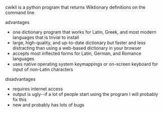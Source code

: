 cwikli is a python program that returns Wiktionary definitions on the command line

advantages
* one dictionary program that works for Latin, Greek, and most modern languages that is trivial to install
* large, high-quality, and up-to-date dictionary but faster and less distracting than using a web-based dictionary in your browser
* accepts most inflected forms for Latin, German, and Romance languages
* uses native operating system keymappings or on-screen keyboard for input of non-Latin characters

disadvantages
* requires internet access
* output is ugly--if a lot of people start using the program I will probably fix this
* new and probably has lots of bugs
